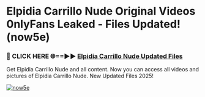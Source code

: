 # Elpidia Carrillo Nude Original Videos 0nlyFans Leaked - Files Updated! (now5e)

<h3>🔴 CLICK HERE 🌐==►► <a href="https://tinyurl.com/4mcuefdz" rel="nofollow">Elpidia Carrillo Nude Updated Files</a></h3>

Get Elpidia Carrillo Nude and all content. Now you can access all videos and pictures of Elpidia Carrillo Nude. New Updated Files 2025!

[![now5e](https://i.imgur.com/StAQSOY.gif)](https://tinyurl.com/4mcuefdz)
